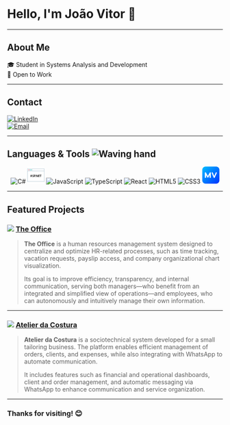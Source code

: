 # Hello, I'm João Vitor 👋

---

## About Me

🎓 Student in Systems Analysis and Development  
🎯 Open to Work

---

## Contact

[![LinkedIn](https://img.shields.io/badge/LinkedIn-0077B5?style=flat&logo=linkedin&logoColor=white)](https://www.linkedin.com/in/jo%C3%A3o-vitor-almeida-059486218/)  
[![Email](https://img.shields.io/badge/Email-D14836?style=flat&logo=gmail&logoColor=white)](mailto:joaoalmei.dev@gmail.com)

---

## Languages & Tools <img src="https://media.giphy.com/media/hvRJCLFzcasrR4ia7z/giphy.gif" width="20" alt="Waving hand" />

<p align="center">
  <img alt="C#" src="https://cdn.jsdelivr.net/gh/devicons/devicon/icons/csharp/csharp-original.svg" width="40" height="40"/>
  <img alt="ASP.NET" src="./assets/web.png" width="40" height="40" />
  <img alt="JavaScript" src="https://cdn.jsdelivr.net/gh/devicons/devicon/icons/javascript/javascript-original.svg" width="40" height="40"/>
  <img alt="TypeScript" src="https://cdn.jsdelivr.net/gh/devicons/devicon/icons/typescript/typescript-original.svg" width="40" height="40"/>
  <img alt="React" src="https://cdn.jsdelivr.net/gh/devicons/devicon/icons/react/react-original.svg" width="40" height="40"/>
  <img alt="HTML5" src="https://cdn.jsdelivr.net/gh/devicons/devicon/icons/html5/html5-original.svg" width="40" height="40"/>
  <img alt="CSS3" src="https://cdn.jsdelivr.net/gh/devicons/devicon/icons/css3/css3-original.svg" width="40" height="40"/>
  <img alt="MV System" src="./assets/maldives.png" width="40" height="40" />
</p>

---

## Featured Projects

### <img src="https://github.com/user-attachments/assets/2f1e46d5-5472-4558-b75f-7f74600cac93" height="20"/> [The Office](https://github.com/joaoalmei/pmv-ads-2024-2-e4-proj-infra-t5-the-office-1)

> **The Office** is a human resources management system designed to centralize and optimize HR-related processes, such as time tracking, vacation requests, payslip access, and company organizational chart visualization.  
>  
> Its goal is to improve efficiency, transparency, and internal communication, serving both managers—who benefit from an integrated and simplified view of operations—and employees, who can autonomously and intuitively manage their own information.

---

### <img src="https://github.com/user-attachments/assets/d56f6577-1744-4bdd-8953-f5621ab6d830" height="20"/> [Atelier da Costura](https://github.com/ICEI-PUC-Minas-PMV-ADS/pmv-ads-2025-1-e5-proj-empext-t5-atelier-da-costura)

> **Atelier da Costura** is a sociotechnical system developed for a small tailoring business. The platform enables efficient management of orders, clients, and expenses, while also integrating with WhatsApp to automate communication.  
>  
> It includes features such as financial and operational dashboards, client and order management, and automatic messaging via WhatsApp to enhance communication and service organization.

---

### Thanks for visiting! 😊
